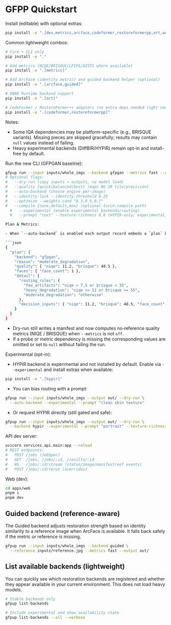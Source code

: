 # GFPP Quickstart

Install (editable) with optional extras:

```bash
pip install -e ".[dev,metrics,arcface,codeformer,restoreformerpp,ort,web]"
```

Common lightweight combos:

```bash
# Core + CLI only
pip install -e "."

# Add metrics (NIQE/BRISQUE/LPIPS/DISTS where available)
pip install -e ".[metrics]"

# Add ArcFace (identity metric) and guided backend helper (optional)
pip install -e ".[arcface,guided]"

# ONNX Runtime backend support
pip install -e ".[ort]"

# CodeFormer / RestoreFormer++ adapters (no extra deps needed right now)
pip install -e ".[codeformer,restoreformerpp]"
```

Notes:

- Some IQA dependencies may be platform-specific (e.g., BRISQUE variants).
  Missing pieces are skipped gracefully; results may contain `null` values
  instead of failing.
- Heavy experimental backends (DiffBIR/HYPIR) remain opt-in and install-free by
  default.

Run the new CLI (GFPGAN baseline):

```bash
gfpup run --input inputs/whole_imgs --backend gfpgan --metrics fast --output out/
# Optional flags:
#   --dry-run (copy inputs → outputs, no model load)
#   --quality {quick|balanced|best} (maps BG SR tile/precision)
#   --auto-backend (choose engine per-image)
#   --identity-lock --identity-threshold 0.25
#   --optimize --weights-cand "0.3,0.5,0.7"
#   --compile {none,default,max} (optional torch.compile path)
  #   --experimental (enable experimental backends/routing)
  #   --prompt "text" --texture-richness 0.6 (HYPIR-only; experimental)

Plan & Metrics:

- When `--auto-backend` is enabled each output record embeds a `plan` block:

```json
{
  "plan": {
    "backend": "gfpgan",
    "reason": "moderate_degradation",
    "quality": { "niqe": 11.2, "brisque": 48.5 },
    "faces": { "face_count": 1 },
    "detail": {
      "routing_rules": {
        "few_artifacts": "niqe < 7.5 or brisque < 35",
        "heavy_degradation": "niqe >= 12 or brisque >= 55",
        "moderate_degradation": "otherwise"
      },
      "decision_inputs": { "niqe": 11.2, "brisque": 48.5, "face_count": 1 }
    }
  }
}
```

- Dry-run still writes a manifest and now computes no‑reference quality metrics
  (NIQE / BRISQUE) when `--metrics` is not `off`.
- If a probe or metric dependency is missing the corresponding values are
  omitted or set to `null` without failing the run.

Experimental (opt-in):

- HYPIR backend is experimental and not installed by default. Enable via
  `--experimental` and install extras when available:

```bash
pip install -e ".[hypir]"
```

- You can bias routing with a prompt:

```bash
gfpup run --input inputs/whole_imgs --output out/ --dry-run \
  --auto-backend --experimental --prompt "clean skin texture"
```

- Or request HYPIR directly (still gated and safe):

```bash
gfpup run --input inputs/whole_imgs --output out/ --dry-run \
  --backend hypir --experimental --prompt "portrait" --texture-richness 0.7
```

API dev server:

```bash
uvicorn services.api.main:app --reload
# REST endpoints:
#   POST /jobs (JobSpec)
#   GET  /jobs, /jobs/:id, /results/:id
#   WS   /jobs/:id/stream (status/image/manifest/eof events)
#   POST /jobs/:id/rerun (overrides)
```

Web (dev):

```bash
cd apps/web
pnpm i
pnpm dev
```

## Guided backend (reference-aware)

The Guided backend adjusts restoration strength based on identity similarity to a
reference image when ArcFace is available. It falls back safely if the metric or
reference is missing.

```bash
gfpup run --input inputs/whole_imgs --backend guided \
  --reference inputs/reference.jpg --metrics fast --output out/
```

## List available backends (lightweight)

You can quickly see which restoration backends are registered and whether
they appear available in your current environment. This does not load
heavy models.

```bash
# Stable backends only
gfpup list-backends

# Include experimental and show availability state
gfpup list-backends --all --verbose
```
